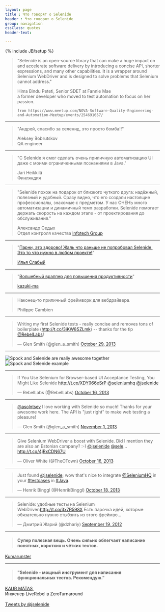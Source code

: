 ```yaml
---
layout: page
title : Что говорят о Selenide
header : Что говорят о Selenide
group: navigation
cssClass: quotes
header-text:

---
```

{% include JB/setup %}

<blockquote>
    <p>
        "Selenide is an open-source library that can make a huge impact on and accelerate software delivery by introducing a concise API, shorter expressions, and many other capabilities. It is a wrapper around Selenium WebDriver and is designed to solve problems that Selenium cannot address."
    </p>
    Hima Bindu Peteti, Senior SDET at Fannie Mae<br/>
    a former developer who moved to test automation to focus on her passion.
    
    from https://www.meetup.com/NOVA-Software-Quality-Engineering-and-Automation-Meetup/events/254691657/
</blockquote>

<hr class="divider"/>

<blockquote>
    <p>
        "Андрей, спасибо за селенид, это просто бомба!!"
    </p>
    Aleksey Bobrutskov<br/> 
    QA engineer
</blockquote>

<hr class="divider"/>

<blockquote>
    <p>
        "С Selenide я смог сделать очень приличную автоматизацию UI 
        даже с моими ограниченными познаниями в Java."
    </p>
    Jari Heikkilä<br/>
    Финляндия
</blockquote>

<hr class="divider"/>

<blockquote>
    <p>
        "Selenide похож на подарок от близкого чуткого друга: надёжный, полезный и удобный. 
        Сразу видно, что его создали настоящие профессионалы, знакомые с предметом. 
        У нас ОЧЕНЬ много автоматизации и динамичный темп разработки. 
        Selenide помогает держать скорость на каждом этапе - от проектирования до обслуживания."
    </p>
    Александр Седых<br/>
    Отдел контроля качества <a href="http://infotech.group/" target="_blank">Infotech Group</a>
</blockquote>

<hr class="divider"/>

<blockquote><p>"<a href="http://ru.selenide.org/quotes.html#comment-1949629758">Парни, это здорово! Жаль что раньше не попробовал Selenide. Это то что нужно в любом проекте!</a>"</p><a href="https://disqus.com/by/ilyaslabiy/">Илья Слабый</a></blockquote>

<hr class="divider"/>

<blockquote><p>"<a href="http://qiita.com/kazuki-ma/items/d6432fc41c82538a61bd">Волшебный враппер для повышения продуктивности</a>"</p><a href="http://qiita.com/kazuki-ma">kazuki-ma</a></blockquote>

<hr class="divider"/>

<blockquote><p>Наконец-то приличный фреймворк для вебдрайвера.</p>Philippe Cambien</blockquote>

<hr class="divider"/>

<blockquote class="twitter-tweet"><p>Writing my first Selenide tests - really concise and removes tons of boilerplate (<a href="http://t.co/3iKW8SZLmk">http://t.co/3iKW8SZLmk</a>) -- thanks for the tip <a href="https://twitter.com/RebelLabs">@RebelLabs</a>!</p>&mdash; Glen Smith (@glen_a_smith) <a href="https://twitter.com/glen_a_smith/statuses/394997859524698112">October 29, 2013</a></blockquote>

<hr class="divider"/>

![Spock and Selenide are really awesome together]({{BASE_PATH}}/images/2013/07/spock_and_selenide_tweet.png)
![Spock and Selenide example]({{BASE_PATH}}/images/2013/07/spock_and_selenide.jpg)

<hr class="divider"/>

<blockquote class="twitter-tweet"><p>If You Use Selenium for Browser-based UI Acceptance Testing, You Might Like Selenide <a href="http://t.co/XDY066eSrP">http://t.co/XDY066eSrP</a> <a href="https://twitter.com/SeleniumHQ">@seleniumhq</a> <a href="https://twitter.com/jselenide">@jselenide</a></p>&mdash; RebelLabs (@RebelLabs) <a href="https://twitter.com/RebelLabs/statuses/390502499863785472">October 16, 2013</a></blockquote>

<hr class="divider"/>

<blockquote class="twitter-tweet"><p><a href="https://twitter.com/asolntsev">@asolntsev</a> I love working with Selenide so much! Thanks for your awesome work here. The API is &quot;just right&quot; to make web testing a pleasure!</p>&mdash; Glen Smith (@glen_a_smith) <a href="https://twitter.com/glen_a_smith/statuses/396158312544079872">November 1, 2013</a></blockquote>

<hr class="divider"/>

<blockquote class="twitter-tweet"><p>Give Selenium WebDriver a boost with Selenide. Did I mention they are also an Estonian company? :-) <a href="https://twitter.com/jselenide">@jselenide</a> <a href="https://twitter.com/sele">@sele</a>…<a href="http://t.co/4jRxCDN67U">http://t.co/4jRxCDN67U</a></p>&mdash; Oliver White (@TheOTown) <a href="https://twitter.com/TheOTown/statuses/390478286217678848">October 16, 2013</a></blockquote>

<hr class="divider"/>

<blockquote class="twitter-tweet"><p>Just found <a href="https://twitter.com/jselenide">@jselenide</a>; wow that&#39;s nice to integrate <a href="https://twitter.com/SeleniumHQ">@SeleniumHQ</a> in your <a href="https://twitter.com/search?q=%23testcases&amp;src=hash">#testcases</a> in <a href="https://twitter.com/search?q=%23Java&amp;src=hash">#Java</a>.</p>&mdash; Henrik Binggl (@HenrikBinggl) <a href="https://twitter.com/HenrikBinggl/statuses/391201227041542145">October 18, 2013</a></blockquote>

<hr class="divider"/>

<blockquote class="twitter-tweet"><p>Selenide: удобные тесты на Selenium WebDriver:<a href="http://t.co/3x7R59SX">http://t.co/3x7R59SX</a> Есть парочка идей, которые обязательно нужно стыбзить из этого фреймво...</p>&mdash; Дмитрий Жарий (@dzhariy) <a href="https://twitter.com/dzhariy/statuses/248553108484022273">September 19, 2012</a></blockquote>

<!--
Дмитрий Жарий:
Selenide: удобные тесты на Selenium WebDriver. Есть парочка идей, которые обязательно нужно стыбзить из этого фреймворка.
-->

<hr class="divider"/>

<blockquote>
  <h4>Супер полезная вещь. Очень сильно облегчает написание понятных, коротких и чётких тестов.</h4>
</blockquote>
<div class="author"><a href="http://habrahabr.ru/post/192742/#comment_6697466">Kumarunster</a></div>

<hr class="divider"/>

<blockquote>
  <h4>"Selenide - мощный инструмент для написания функциональных тестов. Рекомендую."</h4>
</blockquote>
<div class="right"><a href="http://zeroturnaround.com/rebellabs/if-you-use-selenium-for-browser-based-ui-acceptance-testing-you-might-like-selenide/">KAUR MÄTAS</a>, <br/> Инженер LiveRebel в ZeroTurnaround</div>

<div class="vspace"></div>

<div class="wrapper-content center">
  <section>
    <br/>
    <a class="twitter-timeline" href="https://twitter.com/jselenide" data-widget-id="397446026996359168">Tweets by @jselenide</a>
    <script>!function(d,s,id){var js,fjs=d.getElementsByTagName(s)[0],p=/^http:/.test(d.location)?'http':'https';if(!d.getElementById(id)){js=d.createElement(s);js.id=id;js.src=p+"://platform.twitter.com/widgets.js";fjs.parentNode.insertBefore(js,fjs);}}(document,"script","twitter-wjs");</script>
  </section>
</div>
